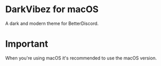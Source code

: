 # DarkVibez for macOS
A dark and modern theme for BetterDiscord.

# Important
When you're using macOS it's recommended to use the macOS version.
